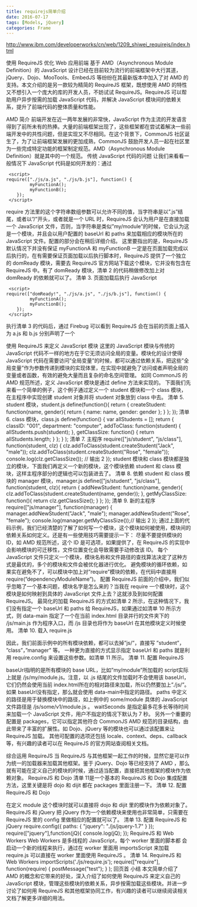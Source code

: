 ```yaml
---
title: requirejs简单介绍
date: 2016-07-17
tags: [Models, jQuery]
categories: Frame
---
```


http://www.ibm.com/developerworks/cn/web/1209_shiwei_requirejs/index.html

使用 RequireJS 优化 Web 应用前端
基于 AMD（Asynchronous Module Definition）的 JavaScript 设计已经在目前较为流行的前端框架中大行其道，jQuery、Dojo、MooTools、EmbedJS 等纷纷在其最新版本中加入了对 AMD 的支持。本文介绍的是另一款较为精简的 RequireJS 框架，既想使用 AMD 的特性又不想引入一个庞大的库的开发人员，不妨试试 RequireJS。RequireJS 可以帮助用户异步按需的加载 JavaScript 代码，并解决 JavaScript 模块间的依赖关系，提升了前端代码的整体质量和性能。

AMD 简介
前端开发在近一两年发展的非常快，JavaScript 作为主流的开发语言得到了前所未有的热捧。大量的前端框架出现了，这些框架都在尝试着解决一些前端开发中的共性问题，但是实现又不尽相同。在这个背景下，CommonJS 社区诞生了，为了让前端框架发展的更加成熟，CommonJS 鼓励开发人员一起在社区里为一些完成特定功能的框架制定规范。AMD（Asynchronous Module Definition）就是其中的一个规范。
传统 JavaScript 代码的问题
让我们来看看一般情况下 JavaScript 代码是如何开发的：通过 <script> 标签来载入 JavaScript 文件，用全局变量来区分不同的功能代码，全局变量之间的依赖关系需要显式的通过指定其加载顺序来解决，发布应用时要通过工具来压缩所有的 JavaScript 代码到一个文件。当 Web 项目变得非常庞大，前端模块非常多的时候，手动管理这些全局变量间的依赖关系就变得很困难，这种做法显得非常的低效。

AMD 提出了一种基于模块的异步加载 JavaScript 代码的机制，它推荐开发人员将 JavaScript 代码封装进一个个模块，对全局对象的依赖变成了对其他模块的依赖，无须再声明一大堆的全局变量。通过延迟和按需加载来解决各个模块的依赖关系。模块化的 JavaScript 代码好处很明显，各个功能组件的松耦合性可以极大的提升代码的复用性、可维护性。这种非阻塞式的并发式快速加载 JavaScript 代码，使 Web 页面上其他不依赖 JavaScript 代码的 UI 元素，如图片、CSS 以及其他 DOM 节点得以先加载完毕，Web 页面加载速度更快，用户也得到更好的体验。
CommonJS 的 AMD 规范中只定义了一个全局的方法，如清单 1 所示。
清单 1. AMD 规范
 define(id?, dependencies?, factory);
该方法用来定义一个 JavaScript 模块，开发人员可以用这个方法来将部分功能模块封装在这个 define 方法体内。
id 表示该模块的标识，为可选参数。
dependencies 是一个字符串 Array，表示该模块依赖的其他所有模块标识，模块依赖必须在真正执行具体的 factory 方法前解决，这些依赖对象加载执行以后的返回值，可以以默认的顺序作为 factory 方法的参数。dependencies 也是可选参数，当用户不提供该参数时，实现 AMD 的框架应提供默认值为 [“require”，”exports”，“module”]。
factory 是一个用于执行该模块的方法，它可以使用前面 dependencies 里声明的其他依赖模块的返回值作为参数，若该方法有返回值，当该模块被其他模块依赖时，返回值就是该模块的输出。

CommonJS 在规范中并没有详细规定其他的方法，一些主要的 AMD 框架如 RequireJS、curl、bdload 等都实现了 define 方法，同时各个框架都有自己的补充使得其 API 更实用。

RequireJS 是一个非常小巧的 JavaScript 模块载入框架，是 AMD 规范最好的实现者之一。最新版本的 RequireJS 压缩后只有 14K，堪称非常轻量。它还同时可以和其他的框架协同工作，使用 RequireJS 必将使您的前端代码质量得以提升。
目前最新版本的 RequireJS 1.0.8 在 IE 6+、Firefox 2+、Safari 3.2+、Chrome 3+、Opera 10+ 上都工作的很好。

实战 RequireJS
在 Web 应用中使用 RequireJS
在 RequireJS 官方主页上下载最新的版本的 require.js，放到 Web 页面中。示例的 Web 项目结构图 1 所示。

通过在 index.html 中加入一个 <script> 标签直接引入 require.js 即可。
RequireJS 功能初探
RequireJS 使用起来非常的简单，但是这些功能确是在 Web 前端开发中非常重要的，下面我们来逐一看看如何使用 RequireJS 的各项功能。
使用 RequireJS 加载 JavaScript 文件
即使您的 Web 前端由于种种历史原因还没有打算进行模块化的设计，RequireJS 作为 JavaScript 文件的加载器，还是可以帮助您来完成异步非阻塞的文件加载。
如清单 2 所示，有两个 JavaScript 文件 a.js 和 b.js，里面各自定义了 myFunctionA 和 myFunctionB 两个方法，通过下面这个方式可以用 RequireJS 来加载这两个文件，在 function 部分的代码可以引用这两个文件里的方法。
清单 2. 加载 JavaScript 文件
 <script src="./js/require.js"></script> 
     <script> 
    require(["./js/a.js", "./js/b.js"], function() { 
             myFunctionA(); 
             myFunctionB(); 
        }); 
     </script>
require 方法里的这个字符串数组参数可以允许不同的值，当字符串是以”.js”结尾，或者以”/”开头，或者就是一个 URL 时，RequireJS 会认为用户是在直接加载一个 JavaScript 文件，否则，当字符串是类似”my/module”的时候，它会认为这是一个模块，并且会以用户配置的 baseUrl 和 paths 来加载相应的模块所在的 JavaScript 文件。配置的部分会在稍后详细介绍。
这里要指出的是，RequireJS 默认情况下并没有保证 myFunctionA 和 myFunctionB 一定是在页面加载完成以后执行的，在有需要保证页面加载以后执行脚本时，RequireJS 提供了一个独立的 domReady 模块，需要去 RequireJS 官方网站下载这个模块，它并没有包含在 RequireJS 中。有了 domReady 模块，清单 2 的代码稍做修改加上对 domReady 的依赖就可以了。
清单 3. 页面加载后执行 JavaScript
 <script src="./js/require.js"></script> 
     <script> 
    require(["domReady!", "./js/a.js", "./js/b.js"], function() { 
             myFunctionA(); 
             myFunctionB(); 
        }); 
     </script>
执行清单 3 的代码后，通过 Firebug 可以看到 RequireJS 会在当前的页面上插入为 a.js 和 b.js 分别声明了一个 <script> 标签，用于异步方式下载 JavaScript 文件。async 属性目前绝大部分浏览器已经支持，它表明了这个 <script> 标签中的 js 文件不会阻塞其他页面内容的下载。
清单 4. RequireJS 插入的 <script>
 <script type="text/javascript" charset="utf-8" async="" data-requirecontext="_" 
 data-requiremodule="js/a.js" src="js/a.js"></script>
使用 RequireJS 来定义 JavaScript 模块
这里的 JavaScript 模块与传统的 JavaScript 代码不一样的地方在于它无须访问全局的变量。模块化的设计使得 JavaScript 代码在需要访问”全局变量”的时候，都可以通过依赖关系，把这些”全局变量”作为参数传递到模块的实现体里，在实现中就避免了访问或者声明全局的变量或者函数，有效的避免大量而且复杂的命名空间管理。
如同 CommonJS 的 AMD 规范所述，定义 JavaScript 模块是通过 define 方法来实现的。
下面我们先来看一个简单的例子，这个例子通过定义一个 student 模块和一个 class 模块，在主程序中实现创建 student 对象并将 student 对象放到 class 中去。
清单 5. student 模块，student.js
 define(function(){ 
     return { 
        createStudent: function(name, gender){ 
             return { 
                 name: name, 
                 gender: gender 
             }; 
        } 
     }; 
 });
清单 6. class 模块，class.js
 define(function() { 
 var allStudents = []; 
        return { 
            classID: "001", 
            department: "computer", 
            addToClass: function(student) { 
            allStudents.push(student); 
            }, 
            getClassSize: function() { 
            return allStudents.length; 
            } 
        }; 
     } 
 );
清单 7. 主程序
 require(["js/student", "js/class"], function(student, clz) { 
 clz.addToClass(student.createStudent("Jack", "male")); 
 clz.addToClass(student.createStudent("Rose", "female")); 
 console.log(clz.getClassSize());  // 输出 2 
 });
student 模块和 class 模块都是独立的模块，下面我们再定义一个新的模块，这个模块依赖 student 和 class 模块，这样主程序部分的逻辑也可以包装进去了。
清单 8. 依赖 student 和 class 模块的 manager 模块，manager.js
 define(["js/student", "js/class"], function(student, clz){ 
 return { 
    addNewStudent: function(name, gender){ 
    clz.addToClass(student.createStudent(name, gender)); 
        }, 
    getMyClassSize: function(){ 
    return clz.getClassSize(); 
    } 
     }; 
 });
清单 9. 新的主程序
 require(["js/manager"], function(manager) { 
 manager.addNewStudent("Jack", "male"); 
 manager.addNewStudent("Rose", "female"); 
 console.log(manager.getMyClassSize());// 输出 2 
 });
通过上面的代码示例，我们已经清楚的了解了如何写一个模块，这个模块如何被使用，模块间的依赖关系如何定义。还是有一些使用技巧需要提示一下：
尽量不要提供模块的 ID，如 AMD 规范所述，这个 ID 是可选项，如果提供了，在 RequireJS 的实现中会影响模块的可迁移性，文件位置变化会导致需要手动修改该 ID。
每个 JavaScript 文件只定义一个模块，模块名称和文件路径的查找算法决定了这种方式是最优的，多个的模块和文件会被优化器进行优化。
避免模块的循环依赖，如果实在避免不了，可以模块中加上对”require”模块的依赖，在代码中直接用 require(”dependencyModuleName”)。
配置 RequireJS
前面的介绍中，我们似乎忽略了一个基本问题，模块名字是怎么来的？当我在 require 一个模块时，这个模块是如何映射到具体的 JavaScript 文件上去？这就涉及到如何配置 RequireJS。
最简化的加载 RequireJS 的方式如清单 2 所示，在这种情况下，我们没有指定一个 baseUrl 和 paths 给 RequireJS，如果通过如清单 10 所示方式，则 data-main 指定了一个在当前 index.html 目录并行的文件夹下的 /js/main.js 作为程序入口，而 /js 目录也将作为 baseUrl 在其他模块定义时候使用。
清单 10. 载入 require.js
 <script data-main="js/main" src="scripts/require.js"></script>
因此，我们前面示例中的所有模块依赖，都可以去掉”js/”，直接写 ”student”， ”class”，”manager” 等。
一种更为直接的方式显示指定 baseUrl 和 paths 就是利用 require.config 来设置这些参数。如清单 11 所示。
清单 11. 配置 RequireJS
 <script type="text/javascript" src="./js/require.js"></script> 
 <script type="text/javascript"> 
  require.config({ 
    baseUrl: "./js", 
    paths: { 
        "some": "some/v1"
    }, 
 waitSeconds: 10 
 }); 
  require( ["some/module", "my/module", "./js/a.js"], 
    function(someModule,    myModule) {} 
  ); 
 </script>
baseUrl指明的是所有模块的 base URL，比如”my/module”所加载的 script实际上就是 /js/my/module.js。注意，以 .js 结尾的文件加载时不会使用该 baseUrl，它们仍然会使用当前 index.html所在的相对路径来加载，所以仍然要加上”./js/”。如果 baseUrl没有指定，那么就会使用 data-main中指定的路径。
paths 中定义的路径是用于替换模块中的路径，如上例中的 some/module 具体的 JavaScript 文件路径是 /js/some/v1/module.js 。
waitSeconds 是指定最多花多长等待时间来加载一个 JavaScript 文件，用户不指定的情况下默认为 7 秒。
另外一个重要的配置是 packages，它可以指定其他符合 CommonJS AMD 规范的目录结构，由此带来了丰富的扩展性。如 Dojo、jQuery 等的模块也可以通过该配置来让 RequireJS 加载。
其他可配置的选项还包括 locale、context、deps、callback等，有兴趣的读者可以在 RequireJS 的官方网站查阅相关文档。

综合运用 RequireJS
当 RequireJS 与其他框架一起工作的时候，显然它是可以作为统一的加载器来加载其他框架。鉴于 jQuery、Dojo 等已经支持了 AMD ，那么就有可能在定义自己的模块的时候，通过适当配置，直接把其他框架的模块作为依赖对象。
RequireJS 和 Dojo
清单 11是一个基本的 RequireJS 和 Dojo 集成配置方法，这里关键是将 dojo 和 dijit 都在 packages 里面注册一下。
清单 12. 配置 RequireJS 和 Dojo
 <script> 
 require = { 
 packages: [ 
 { 
 name: “dojo”, 
 location: “dojo”, 
 main:”lib/main-browser”, 
 lib: “.”
 }, 
 { 
 name: “dijit”, 
 location: “dijit”, 
 main:”lib/main”, 
 lib: “.”
 } 
 ], 
 paths: { 
 require: “./js”
 }, 
 ready: function () { 
 require([“my/module”], function (module) { 
 }); 
 } 
 }; 
 </script>
在定义 module 这个模块时就可以直接将 dojo 和 dijit 里的模块作为依赖对象了。
RequireJS 和 jQuery
把 jQuery 作为一个依赖模块来使用也非常简单，只需要在 RequireJS 里的 config 里做相应的配置就可以了。
清单 13. 配置 RequireJS 和 jQuery
 require.config({ 
 paths: { 
"jquery": "./js/jquery-1.7"
 } 
 }); 
 require(["jquery"],function(jQ){ 
 console.log(jQ); 
 });
RequireJS 和 Web Workers
Web Workers 是多线程的 JavaScript，每个 worker 里面的脚本都 会启动一个新的线程来执行，通过在 worker 里面用 importsScript 来加载 require.js 可以直接在 worker 里面使用 RequireJS 。
清单 14. RequireJS 和 Web Workers
 importScripts('./js/require.js'); 
 require(["require"], 
    function(require) { 
        postMessage("test"); 
    } 
 );
回页首
小结
本文简单介绍了 AMD 的概念和它带来的好处，深入介绍了如何使用 RequireJS 来定义自己的 JavaScript 模块，管理这些模块的依赖关系，异步按需加载这些模块。并进一步讨论了如何用 RequireJS 和其他框架协同工作，有兴趣的读者可以继续阅读相关文档了解更多详细的用法。
